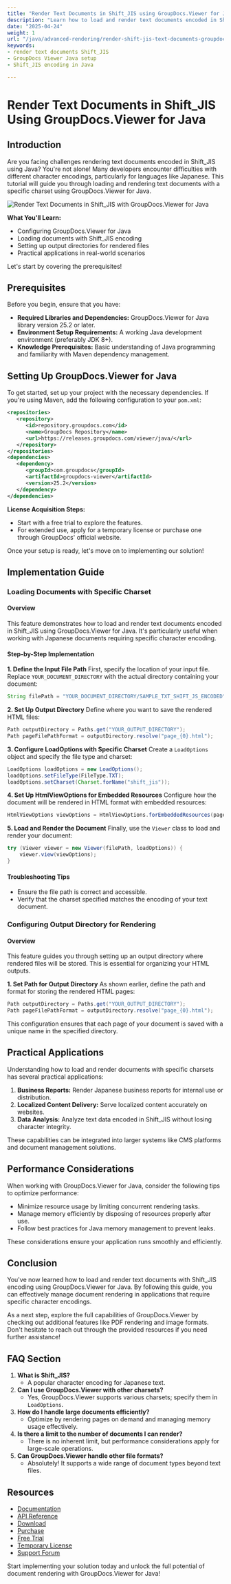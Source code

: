 ```yaml
---
title: "Render Text Documents in Shift_JIS using GroupDocs.Viewer for Java"
description: "Learn how to load and render text documents encoded in Shift_JIS with GroupDocs.Viewer for Java. This guide covers configuration, encoding specifics, and practical applications."
date: "2025-04-24"
weight: 1
url: "/java/advanced-rendering/render-shift-jis-text-documents-groupdocs-java/"
keywords:
- render text documents Shift_JIS
- GroupDocs Viewer Java setup
- Shift_JIS encoding in Java

---
```



# Render Text Documents in Shift_JIS Using GroupDocs.Viewer for Java

## Introduction

Are you facing challenges rendering text documents encoded in Shift_JIS using Java? You're not alone! Many developers encounter difficulties with different character encodings, particularly for languages like Japanese. This tutorial will guide you through loading and rendering text documents with a specific charset using GroupDocs.Viewer for Java.

![Render Text Documents in Shift_JIS with GroupDocs.Viewer for Java](/viewer/advanced-rendering/render-text-documents-in-shift-jis-java.png)

**What You'll Learn:**
- Configuring GroupDocs.Viewer for Java
- Loading documents with Shift_JIS encoding
- Setting up output directories for rendered files
- Practical applications in real-world scenarios

Let's start by covering the prerequisites!

## Prerequisites

Before you begin, ensure that you have:
- **Required Libraries and Dependencies:** GroupDocs.Viewer for Java library version 25.2 or later.
- **Environment Setup Requirements:** A working Java development environment (preferably JDK 8+).
- **Knowledge Prerequisites:** Basic understanding of Java programming and familiarity with Maven dependency management.

## Setting Up GroupDocs.Viewer for Java

To get started, set up your project with the necessary dependencies. If you're using Maven, add the following configuration to your `pom.xml`:

```xml
<repositories>
   <repository>
      <id>repository.groupdocs.com</id>
      <name>GroupDocs Repository</name>
      <url>https://releases.groupdocs.com/viewer/java/</url>
   </repository>
</repositories>
<dependencies>
   <dependency>
      <groupId>com.groupdocs</groupId>
      <artifactId>groupdocs-viewer</artifactId>
      <version>25.2</version>
   </dependency>
</dependencies>
```

**License Acquisition Steps:**
- Start with a free trial to explore the features.
- For extended use, apply for a temporary license or purchase one through GroupDocs' official website.

Once your setup is ready, let's move on to implementing our solution!

## Implementation Guide

### Loading Documents with Specific Charset

#### Overview
This feature demonstrates how to load and render text documents encoded in Shift_JIS using GroupDocs.Viewer for Java. It's particularly useful when working with Japanese documents requiring specific character encoding.

#### Step-by-Step Implementation

**1. Define the Input File Path**
First, specify the location of your input file. Replace `YOUR_DOCUMENT_DIRECTORY` with the actual directory containing your document:

```java
String filePath = "YOUR_DOCUMENT_DIRECTORY/SAMPLE_TXT_SHIFT_JS_ENCODED";
```

**2. Set Up Output Directory**
Define where you want to save the rendered HTML files:

```java
Path outputDirectory = Paths.get("YOUR_OUTPUT_DIRECTORY");
Path pageFilePathFormat = outputDirectory.resolve("page_{0}.html");
```

**3. Configure LoadOptions with Specific Charset**
Create a `LoadOptions` object and specify the file type and charset:

```java
LoadOptions loadOptions = new LoadOptions();
loadOptions.setFileType(FileType.TXT);
loadOptions.setCharset(Charset.forName("shift_jis"));
```

**4. Set Up HtmlViewOptions for Embedded Resources**
Configure how the document will be rendered in HTML format with embedded resources:

```java
HtmlViewOptions viewOptions = HtmlViewOptions.forEmbeddedResources(pageFilePathFormat);
```

**5. Load and Render the Document**
Finally, use the `Viewer` class to load and render your document:

```java
try (Viewer viewer = new Viewer(filePath, loadOptions)) {
    viewer.view(viewOptions);
}
```

#### Troubleshooting Tips
- Ensure the file path is correct and accessible.
- Verify that the charset specified matches the encoding of your text document.

### Configuring Output Directory for Rendering

#### Overview
This feature guides you through setting up an output directory where rendered files will be stored. This is essential for organizing your HTML outputs.

**1. Set Path for Output Directory**
As shown earlier, define the path and format for storing the rendered HTML pages:

```java
Path outputDirectory = Paths.get("YOUR_OUTPUT_DIRECTORY");
Path pageFilePathFormat = outputDirectory.resolve("page_{0}.html");
```

This configuration ensures that each page of your document is saved with a unique name in the specified directory.

## Practical Applications

Understanding how to load and render documents with specific charsets has several practical applications:
1. **Business Reports:** Render Japanese business reports for internal use or distribution.
2. **Localized Content Delivery:** Serve localized content accurately on websites.
3. **Data Analysis:** Analyze text data encoded in Shift_JIS without losing character integrity.

These capabilities can be integrated into larger systems like CMS platforms and document management solutions.

## Performance Considerations

When working with GroupDocs.Viewer for Java, consider the following tips to optimize performance:
- Minimize resource usage by limiting concurrent rendering tasks.
- Manage memory efficiently by disposing of resources properly after use.
- Follow best practices for Java memory management to prevent leaks.

These considerations ensure your application runs smoothly and efficiently.

## Conclusion

You've now learned how to load and render text documents with Shift_JIS encoding using GroupDocs.Viewer for Java. By following this guide, you can effectively manage document rendering in applications that require specific character encodings.

As a next step, explore the full capabilities of GroupDocs.Viewer by checking out additional features like PDF rendering and image formats. Don't hesitate to reach out through the provided resources if you need further assistance!

## FAQ Section

1. **What is Shift_JIS?**
   - A popular character encoding for Japanese text.
2. **Can I use GroupDocs.Viewer with other charsets?**
   - Yes, GroupDocs.Viewer supports various charsets; specify them in `LoadOptions`.
3. **How do I handle large documents efficiently?**
   - Optimize by rendering pages on demand and managing memory usage effectively.
4. **Is there a limit to the number of documents I can render?**
   - There is no inherent limit, but performance considerations apply for large-scale operations.
5. **Can GroupDocs.Viewer handle other file formats?**
   - Absolutely! It supports a wide range of document types beyond text files.

## Resources
- [Documentation](https://docs.groupdocs.com/viewer/java/)
- [API Reference](https://reference.groupdocs.com/viewer/java/)
- [Download](https://releases.groupdocs.com/viewer/java/)
- [Purchase](https://purchase.groupdocs.com/buy)
- [Free Trial](https://releases.groupdocs.com/viewer/java/)
- [Temporary License](https://purchase.groupdocs.com/temporary-license/)
- [Support Forum](https://forum.groupdocs.com/c/viewer/9)

Start implementing your solution today and unlock the full potential of document rendering with GroupDocs.Viewer for Java!

